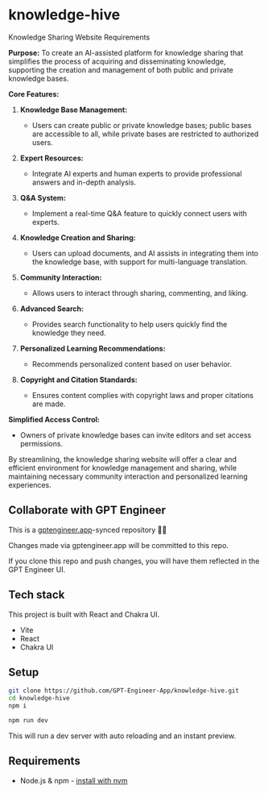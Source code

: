 # knowledge-hive

 Knowledge Sharing Website Requirements 

**Purpose:**
To create an AI-assisted platform for knowledge sharing that simplifies the process of acquiring and disseminating knowledge, supporting the creation and management of both public and private knowledge bases.

**Core Features:**

1. **Knowledge Base Management:**
   - Users can create public or private knowledge bases; public bases are accessible to all, while private bases are restricted to authorized users.

2. **Expert Resources:**
   - Integrate AI experts and human experts to provide professional answers and in-depth analysis.

3. **Q&A System:**
   - Implement a real-time Q&A feature to quickly connect users with experts.

4. **Knowledge Creation and Sharing:**
   - Users can upload documents, and AI assists in integrating them into the knowledge base, with support for multi-language translation.

5. **Community Interaction:**
   - Allows users to interact through sharing, commenting, and liking.

6. **Advanced Search:**
   - Provides search functionality to help users quickly find the knowledge they need.

7. **Personalized Learning Recommendations:**
   - Recommends personalized content based on user behavior.

8. **Copyright and Citation Standards:**
   - Ensures content complies with copyright laws and proper citations are made.

**Simplified Access Control:**
- Owners of private knowledge bases can invite editors and set access permissions.

By streamlining, the knowledge sharing website will offer a clear and efficient environment for knowledge management and sharing, while maintaining necessary community interaction and personalized learning experiences.

## Collaborate with GPT Engineer

This is a [gptengineer.app](https://gptengineer.app)-synced repository 🌟🤖

Changes made via gptengineer.app will be committed to this repo.

If you clone this repo and push changes, you will have them reflected in the GPT Engineer UI.

## Tech stack

This project is built with React and Chakra UI.

- Vite
- React
- Chakra UI

## Setup

```sh
git clone https://github.com/GPT-Engineer-App/knowledge-hive.git
cd knowledge-hive
npm i
```

```sh
npm run dev
```

This will run a dev server with auto reloading and an instant preview.

## Requirements

- Node.js & npm - [install with nvm](https://github.com/nvm-sh/nvm#installing-and-updating)
